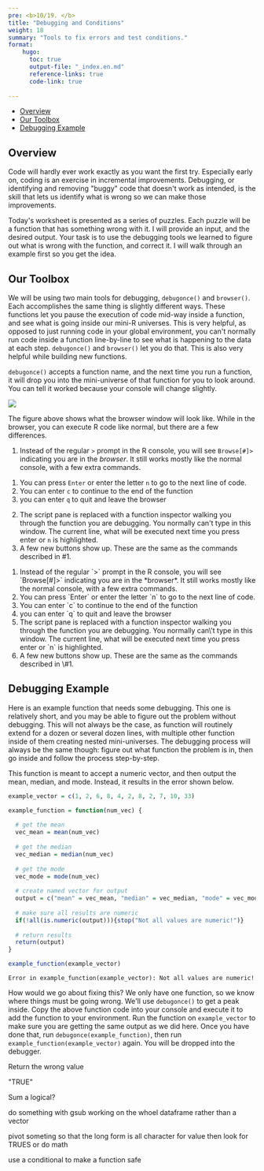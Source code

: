 ```yaml
---
pre: <b>10/19. </b>
title: "Debugging and Conditions"
weight: 18
summary: "Tools to fix errors and test conditions."
format:
    hugo:
      toc: true
      output-file: "_index.en.md"
      reference-links: true
      code-link: true
      
---
```




-   [Overview][]
-   [Our Toolbox][]
-   [Debugging Example][]

## Overview

Code will hardly ever work exactly as you want the first try. Especially early on, coding is an exercise in incremental improvements. Debugging, or identifying and removing "buggy" code that doesn't work as intended, is the skill that lets us identify what is wrong so we can make those improvements.

Today's worksheet is presented as a series of puzzles. Each puzzle will be a function that has something wrong with it. I will provide an input, and the desired output. Your task is to use the debugging tools we learned to figure out what is wrong with the function, and correct it. I will walk through an example first so you get the idea.

## Our Toolbox

We will be using two main tools for debugging, `debugonce()` and `browser()`. Each accomplishes the same thing is slightly different ways. These functions let you pause the execution of code mid-way inside a function, and see what is going inside our mini-R universes. This is very helpful, as opposed to just running code in your global environment, you can't normally run code inside a function line-by-line to see what is happening to the data at each step. `debugonce()` and `browser()` let you do that. This is also very helpful while building new functions.

`debugonce()` accepts a function name, and the next time you run a function, it will drop you into the mini-universe of that function for you to look around. You can tell it worked because your console will change slightly.

![][1]

The figure above shows what the browser window will look like. While in the browser, you can execute R code like normal, but there are a few differences.

1.  Instead of the regular `>` prompt in the R console, you will see `Browse[#]>` indicating you are in the *browser*. It still works mostly like the normal console, with a few extra commands.

<!-- -->

1)  You can press `Enter` or enter the letter `n` to go to the next line of code.
2)  You can enter `c` to continue to the end of the function
3)  you can enter `q` to quit and leave the browser

<!-- -->

2.  The script pane is replaced with a function inspector walking you through the function you are debugging. You normally can't type in this window. The current line, what will be executed next time you press enter or `n` is highlighted.
3.  A few new buttons show up. These are the same as the commands described in \#1.

<ol>
<li>
Instead of the regular `&gt;` prompt in the R console, you will see `Browse[#]&gt;` indicating you are in the *browser*. It still works mostly like the normal console, with a few extra commands.
</li>
<li>
You can press `Enter` or enter the letter `n` to go to the next line of code.
</li>
<li>
You can enter `c` to continue to the end of the function
</li>
<li>
you can enter `q` to quit and leave the browser
</li>
<li>
The script pane is replaced with a function inspector walking you through the function you are debugging. You normally can\'t type in this window. The current line, what will be executed next time you press enter or `n` is highlighted.
</li>
<li>
A few new buttons show up. These are the same as the commands described in \#1.
</li>
</ol>

## Debugging Example

Here is an example function that needs some debugging. This one is relatively short, and you may be able to figure out the problem without debugging. This will not always be the case, as function will routinely extend for a dozen or several dozen lines, with multiple other function inside of them creating nested mini-universes. The debugging process will always be the same though: figure out what function the problem is in, then go inside and follow the process step-by-step.

This function is meant to accept a numeric vector, and then output the mean, median, and mode. Instead, it results in the error shown below.

``` r
example_vector = c(1, 2, 6, 8, 4, 2, 8, 2, 7, 10, 33)

example_function = function(num_vec) {
  
  # get the mean
  vec_mean = mean(num_vec)
  
  # get the median
  vec_median = median(num_vec)
  
  # get the mode
  vec_mode = mode(num_vec)
  
  # create named vector for output
  output = c("mean" = vec_mean, "median" = vec_median, "mode" = vec_mode)
  
  # make sure all results are numeric
  if(!all(is.numeric(output))){stop("Not all values are numeric!")}
  
  # return results
  return(output)
}

example_function(example_vector)
```

    Error in example_function(example_vector): Not all values are numeric!

How would we go about fixing this? We only have one function, so we know where things must be going wrong. We'll use `debugonce()` to get a peak inside. Copy the above function code into your console and execute it to add the function to your environment. Run the function on `example_vector` to make sure you are getting the same output as we did here. Once you have done that, run `debugonce(example_function)`, then run `example_function(example_vector)` again. You will be dropped into the debugger.

Return the wrong value

"TRUE"

Sum a logical?

do something with gsub working on the whoel dataframe rather than a vector

pivot someting so that the long form is all character for value then look for TRUES or do math

use a conditional to make a function safe

  [Overview]: #overview
  [Our Toolbox]: #our-toolbox
  [Debugging Example]: #debugging-example
  [1]: img/browser.png
